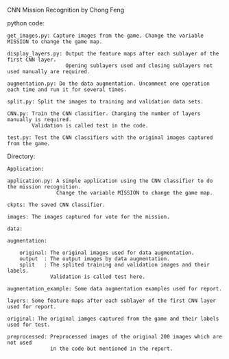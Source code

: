 CNN Mission Recognition by Chong Feng

python code:

	get_images.py: Capture images from the game. Change the variable MISSION to change the game map.

	display_layers.py: Output the feature maps after each sublayer of the first CNN layer. 
	                   Opening sublayers used and closing sublayers not used manually are required.

	augmentation.py: Do the data augmentation. Uncomment one operation each time and run it for several times.

	split.py: Split the images to training and validation data sets.

	CNN.py: Train the CNN classifier. Changing the number of layers manually is required. 
	        Validation is called test in the code.

	test.py: Test the CNN classifiers with the original images captured from the game.

Directory:

	Application:

	application.py: A simple application using the CNN classifier to do the mission recognition. 
	                Change the variable MISSION to change the game map.

	ckpts: The saved CNN classifier.

	images: The images captured for vote for the mission.

	data:
	
	augmentation:

		original: The original images used for data augmentation.
		output  : The output images by data augmentation.
		split   : The splited training and validation images and their labels. 
		          Validation is called test here. 

	augmentation_example: Some data augmentation examples used for report.

	layers: Some feature maps after each sublayer of the first CNN layer used for report.

	original: The original iamges captured from the game and their labels used for test.

	preprocessed: Preprocessed images of the original 200 images which are not used 
	              in the code but mentioned in the report.
